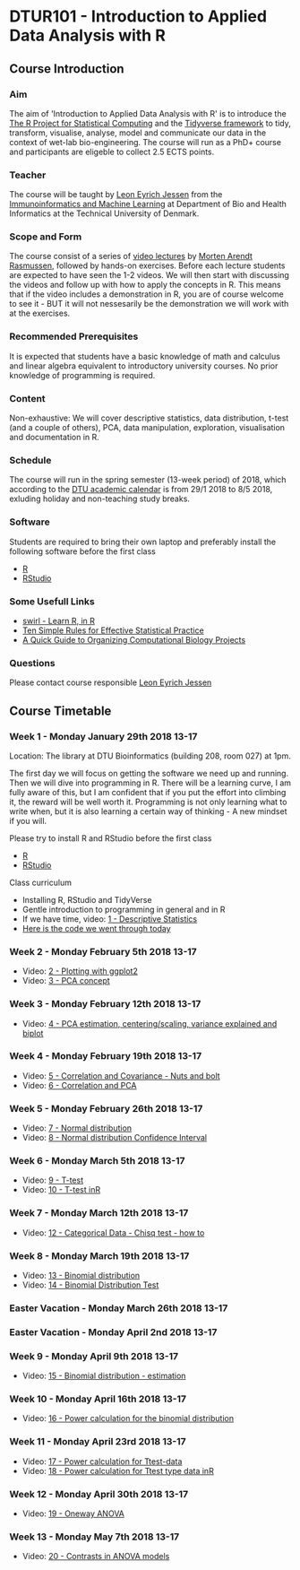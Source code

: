 DTUR101 - Introduction to Applied Data Analysis with R
================

Course Introduction
-------------------

### Aim

The aim of 'Introduction to Applied Data Analysis with R' is to introduce the [The R Project for Statistical Computing](https://www.r-project.org/) and the [Tidyverse framework](https://www.tidyverse.org/) to tidy, transform, visualise, analyse, model and communicate our data in the context of wet-lab bio-engineering. The course will run as a PhD+ course and participants are eligeble to collect 2.5 ECTS points.

### Teacher

The course will be taught by [Leon Eyrich Jessen](http://www.dtu.dk/service/telefonbog/person?id=22554&cpid=230023&tab=2&qt=dtupublicationquery) from the [Immunoinformatics and Machine Learning](http://www.bioinformatics.dtu.dk/english/Research_new/Health-informatics/Immunoinformatics-and-machine-learning) at Department of Bio and Health Informatics at the Technical University of Denmark.

### Scope and Form

The course consist of a series of [video lectures](https://www.youtube.com/playlist?list=PL4L59zaizb3FmBdxuDLRdzGsknTrZN6Ys) by [Morten Arendt Rasmussen](http://food.ku.dk/english/staff/?pure=en/persons/311655/), followed by hands-on exercises. Before each lecture students are expected to have seen the 1-2 videos. We will then start with discussing the videos and follow up with how to apply the concepts in R. This means that if the video includes a demonstration in R, you are of course welcome to see it - BUT it will not nessesarily be the demonstration we will work with at the exercises.

### Recommended Prerequisites

It is expected that students have a basic knowledge of math and calculus and linear algebra equivalent to introductory university courses. No prior knowledge of programming is required.

### Content

Non-exhaustive: We will cover descriptive statistics, data distribution, t-test (and a couple of others), PCA, data manipulation, exploration, visualisation and documentation in R.

### Schedule

The course will run in the spring semester (13-week period) of 2018, which according to the [DTU academic calendar](http://www.dtu.dk/english/education/student-guide/studying-at-dtu/Academic-calendar) is from 29/1 2018 to 8/5 2018, exluding holiday and non-teaching study breaks.

### Software

Students are required to bring their own laptop and preferably install the following software before the first class

-   [R](https://mirrors.dotsrc.org/cran/)
-   [RStudio](https://www.rstudio.com/products/rstudio/download/#download)

### Some Usefull Links

-   [swirl - Learn R, in R](http://swirlstats.com/)
-   [Ten Simple Rules for Effective Statistical Practice](http://journals.plos.org/ploscompbiol/article?id=10.1371/journal.pcbi.1004961)
-   [A Quick Guide to Organizing Computational Biology Projects](http://journals.plos.org/ploscompbiol/article?id=10.1371/journal.pcbi.1000424)

### Questions

Please contact course responsible [Leon Eyrich Jessen](http://www.dtu.dk/service/telefonbog/person?id=22554&cpid=230023&tab=2&qt=dtupublicationquery)

Course Timetable
----------------

### Week 1 - Monday January 29th 2018 13-17

Location: The library at DTU Bioinformatics (building 208, room 027) at 1pm.

The first day we will focus on getting the software we need up and running. Then we will dive into programming in R. There will be a learning curve, I am fully aware of this, but I am confident that if you put the effort into climbing it, the reward will be well worth it. Programming is not only learning what to write when, but it is also learning a certain way of thinking - A new mindset if you will.

Please try to install R and RStudio before the first class

-   [R](https://mirrors.dotsrc.org/cran/)
-   [RStudio](https://www.rstudio.com/products/rstudio/download/#download)

Class curriculum

-   Installing R, RStudio and TidyVerse
-   Gentle introduction to programming in general and in R
-   If we have time, video: [1 - Descriptive Statistics](https://www.youtube.com/watch?v=SOYt84ZPTx0)
-   [Here is the code we went through today](R/day_01.R)

### Week 2 - Monday February 5th 2018 13-17

-   Video: [2 - Plotting with ggplot2](https://www.youtube.com/watch?v=oXlXVyiedBw)
-   Video: [3 - PCA concept](https://www.youtube.com/watch?v=NFIkD9-MuTY)

### Week 3 - Monday February 12th 2018 13-17

-   Video: [4 - PCA estimation, centering/scaling, variance explained and biplot](https://www.youtube.com/watch?v=TraMXdEqeys)

### Week 4 - Monday February 19th 2018 13-17

-   Video: [5 - Correlation and Covariance - Nuts and bolt](https://www.youtube.com/watch?v=WcPGgtptxZ4)
-   Video: [6 - Correlation and PCA](https://www.youtube.com/watch?v=EHb_kuw1GNU)

### Week 5 - Monday February 26th 2018 13-17

-   Video: [7 - Normal distribution](https://www.youtube.com/watch?v=C_INrc633uk)
-   Video: [8 - Normal distribution Confidence Interval](https://www.youtube.com/watch?v=02S8L5H6l0U)

### Week 6 - Monday March 5th 2018 13-17

-   Video: [9 - T-test](https://www.youtube.com/watch?v=D996ja8ZBN4)
-   Video: [10 - T-test inR](https://www.youtube.com/watch?v=KDpsF5dgIVI)

### Week 7 - Monday March 12th 2018 13-17

-   Video: [12 - Categorical Data - Chisq test - how to](https://www.youtube.com/watch?v=fEXa8dQwlDw)

### Week 8 - Monday March 19th 2018 13-17

-   Video: [13 - Binomial distribution](https://www.youtube.com/watch?v=F2NpmXEwFVE)
-   Video: [14 - Binomial Distribution Test](https://www.youtube.com/watch?v=L5jehIE_Sn0)

### Easter Vacation - Monday March 26th 2018 13-17

### Easter Vacation - Monday April 2nd 2018 13-17

### Week 9 - Monday April 9th 2018 13-17

-   Video: [15 - Binomial distribution - estimation](https://www.youtube.com/watch?v=wZ9c7xG-et4)

### Week 10 - Monday April 16th 2018 13-17

-   Video: [16 - Power calculation for the binomial distribution](https://www.youtube.com/watch?v=O_D8csjLr4s)

### Week 11 - Monday April 23rd 2018 13-17

-   Video: [17 - Power calculation for Ttest-data](https://www.youtube.com/watch?v=uDvfgpvrhqM)
-   Video: [18 - Power calculation for Ttest type data inR](https://www.youtube.com/watch?v=FeQKkkpd-Ew)

### Week 12 - Monday April 30th 2018 13-17

-   Video: [19 - Oneway ANOVA](https://www.youtube.com/watch?v=1n74nlIqBTE)

### Week 13 - Monday May 7th 2018 13-17

-   Video: [20 - Contrasts in ANOVA models](https://www.youtube.com/watch?v=JpUSVNTNTQk)
